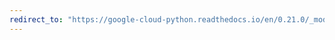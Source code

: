 ```yaml
---
redirect_to: "https://google-cloud-python.readthedocs.io/en/0.21.0/_modules/google/cloud/bigquery/_helpers.html"
---
```

